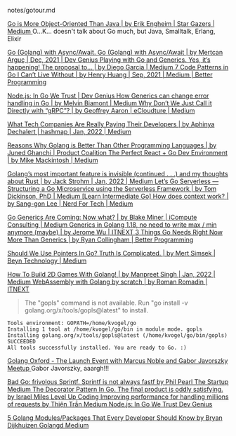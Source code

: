 

notes/gotour.md

[Go is More Object-Oriented Than Java | by Erik Engheim | Star Gazers | Medium ](https://medium.com/star-gazers/go-is-more-object-oriented-than-java-6d49e9015dec)
  O...K... doesn't talk about Go much, but Java, Smalltalk, Erlang, Elixir


[Go (Golang) with Async/Await. Go (Golang) with Async/Await | by Mertcan Arguç | Dec, 2021 | Dev Genius ](https://blog.devgenius.io/go-golang-with-async-await-a0c2e259a668)
[Playing with Go and Generics. Yes, it’s happening! The proposal to… | by Diego Garcia | Medium ](https://drgarcia1986.medium.com/playing-with-go-and-generics-bba6961b14a0)
[7 Code Patterns in Go I Can’t Live Without | by Henry Huang | Sep, 2021 | Medium | Better Programming ](https://betterprogramming.pub/7-code-patterns-in-go-i-cant-live-without-f46f72f58c4b)

[Node.js: In Go We Trust | Dev Genius ](https://blog.devgenius.io/node-js-in-go-we-trust-7da6395776f2)
[How Generics can change error handling in Go | by Melvin Biamont | Medium ](https://melvinbiamont.medium.com/how-generics-can-change-error-handling-in-go-34f47347925a)
[Why Don’t We Just Call it Directly with “gRPC”? | by Geoffrey Aaron | eCloudture | Medium ](https://medium.com/ecloudture/why-dont-we-just-call-it-directly-with-grpc-c9f86afaf0a4)

[What Tech Companies Are Really Paying Their Developers | by Aphinya Dechalert | hashmap | Jan, 2022 | Medium ](https://medium.com/madhash/what-tech-companies-are-really-paying-their-developers-1e1762791888)

[Reasons Why Golang is Better Than Other Programming Languages | by Juned Ghanchi | Product Coalition ](https://productcoalition.com/reasons-why-golang-is-better-than-other-programming-languages-4714082bb1b1)
[The Perfect React + Go Dev Environment | by Mike Mackintosh | Medium ](https://mikemackintosh.com/the-perfect-react-go-dev-environment-4df67dc90eb0)

[Golang’s most important feature is invisible (continued . . .) and my thoughts about Rust | by Jack Strohm | Jan, 2022 | Medium ](https://medium.com/@hoyle.hoyle/golangs-most-important-feature-is-invisible-continued-and-my-thoughts-about-rust-d33e94e5c009)
[Let’s Go Serverless — Structuring a Go Microservice using the Serverless Framework | by Tom Dickinson, PhD | Medium ](https://www.tomkdickinson.co.uk/lets-go-serverless-structuring-a-go-microservice-using-the-serverless-framework-fa17444934c4)
[[Learn Intermediate Go] How does context work? | by Sang-gon Lee | Nerd For Tech | Medium ](https://medium.com/nerd-for-tech/learn-intermediate-go-how-does-context-work-1898704c649b)

[Go Generics Are Coming: Now what? | by Blake Miner | iCompute Consulting | Medium ](https://medium.com/icompute-consulting/go-generics-are-coming-now-what-1748ee982fb)
[Generics in Golang 1.18, no need to write max / min anymore (maybe) | by Jerome Wu | ITNEXT ](https://itnext.io/generics-in-golang-1-18-no-need-to-write-max-min-anymore-maybe-d79f3392ca38)
[3 Things Go Needs Right Now More Than Generics | by Ryan Collingham | Better Programming ](https://betterprogramming.pub/three-things-go-needs-right-now-more-than-generics-a6225d62f76b)

[Should We Use Pointers In Go? Truth Is Complicated. | by Mert Simsek | Beyn Technology | Medium ](https://medium.com/beyn-technology/should-we-use-pointers-in-go-truth-is-complicated-75fccae92f27)

[How To Build 2D Games With Golang! | by Manpreet Singh | Jan, 2022 | Medium ](https://preettheman.medium.com/how-to-build-2d-games-with-golang-6a6948dae7cf)
[WebAssembly with Golang by scratch | by Roman Romadin | ITNEXT ](https://itnext.io/webassemply-with-golang-by-scratch-e05ec5230558)


>The "gopls" command is not available. Run "go install -v golang.org/x/tools/gopls@latest" to install.
```
Tools environment: GOPATH=/home/kvogel/go
Installing 1 tool at /home/kvogel/go/bin in module mode. gopls
Installing golang.org/x/tools/gopls@latest (/home/kvogel/go/bin/gopls) SUCCEEDED
All tools successfully installed. You are ready to Go. :)
```

[Golang Oxford - The Launch Event with Marcus Noble and Gabor Javorszky  Meetup ](https://www.meetup.com/Golang-Oxford/events/282012522/?rv=me1&_xtd=gatlbWFpbF9jbGlja9oAJGQyMGNmOTg3LTE1ZjUtNGIyYi04MTE3LWFlYTg5MTMwNmY0MA&_af=event&_af_eid=282012522)
  Gabor Javorszky, aaargh!!!

[Bad Go: frivolous Sprintf. Sprintf is not always fastf  by Phil Pearl  The Startup  Medium ](https://medium.com/swlh/bad-go-frivolous-sprintf-2ad28fedf1a0)
[The Decorator Pattern In Go. The final product is oddly satisfying.  by Israel Miles  Level Up Coding ](https://levelup.gitconnected.com/the-decorator-pattern-in-go-66ed951b0f7c)
[Improving performance for handling millions of requests  by Thiện Trần  Medium ](https://thienthn.medium.com/improving-performance-for-handling-million-of-requests-af9437184968)
[Node.js: In Go We Trust  Dev Genius ](https://blog.devgenius.io/node-js-in-go-we-trust-7da6395776f2)

[5 Golang Modules/Packages That Every Developer Should Know  by Bryan Dijkhuizen  Golangd  Medium ](https://medium.com/golangd/5-golang-modules-packages-that-every-developer-should-know-c945f40ea173)
